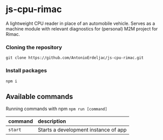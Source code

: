 # js-cpu-rimac

A lightweight CPU reader in place of an automobile vehicle. Serves as a machine module with relevant diagnostics for (personal) M2M project for Rimac.

### Cloning the repository

```shell
git clone https://github.com/AntonioErdeljac/js-cpu-rimac.git
```

### Install packages


```shell
npm i
```

## Available commands

Running commands with npm `npm run [command]`

| command            | description                                                                                                                                                                 |
| :----------------- | :-------------------------------------------------------------------------------------------------------------------------------------------------------------------------- |
| `start`            | Starts a development instance of app                                                                                                                                        |
